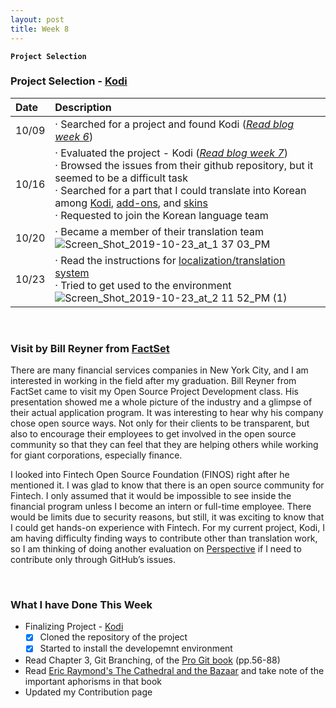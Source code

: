 ```yaml
---
layout: post
title: Week 8
---
```


**`Project Selection`**

### Project Selection - [Kodi](https://kodi.tv/)  

| Date | Description |
| :--- | :---        |
| 10/09 | · Searched for a project and found Kodi ([_Read blog week 6_](https://hunter-college-ossd-fall-2019.github.io/nancydocode-weekly/week06/)) |
| 10/16 | · Evaluated the project - Kodi ([_Read blog week 7_](https://hunter-college-ossd-fall-2019.github.io/nancydocode-weekly/week07/))<br> · Browsed the issues from their github repository, but it seemed to be a difficult task <br> · Searched for a part that I could translate into Korean among [Kodi](https://www.transifex.com/teamxbmc/kodi-main/), [add-ons](https://www.transifex.com/teamxbmc/xbmc-addons/), and [skins](https://www.transifex.com/teamxbmc/xbmc-skins/)<br> · Requested to join the Korean language team |
| 10/20 | · Became a member of their translation team<br> ![Screen_Shot_2019-10-23_at_1 37 03_PM](https://user-images.githubusercontent.com/30683150/67419751-46ea3180-f59b-11e9-909b-55fd9a852ec8.png) |
| 10/23 | · Read the instructions for [localization/translation system](https://kodi.wiki/index.php?title=Translation_System)<br> · Tried to get used to the environment <br> ![Screen_Shot_2019-10-23_at_2 11 52_PM (1)](https://user-images.githubusercontent.com/30683150/67421851-51a6c580-f59f-11e9-8f45-0ff0f7766d51.png) |

&nbsp;
&nbsp;
&nbsp;

### Visit by Bill Reyner from [FactSet](https://www.factset.com/)
There are many financial services companies in New York City, and I am interested in working in the field after my graduation. Bill Reyner from FactSet came to visit my Open Source Project Development class. His presentation showed me a whole picture of the industry and a glimpse of their actual application program. It was interesting to hear why his company chose open source ways. Not only for their clients to be transparent, but also to encourage their employees to get involved in the open source community so that they can feel that they are helping others while working for giant corporations, especially finance. 

I looked into Fintech Open Source Foundation (FINOS) right after he mentioned it. I was glad to know that there is an open source community for Fintech. I only assumed that it would be impossible to see inside the financial program unless I become an intern or full-time employee. There would be limits due to security reasons, but still, it was exciting to know that I could get hands-on experience with Fintech. For my current project, Kodi, I am having difficulty finding ways to contribute other than translation work, so I am thinking of doing another evaluation on [Perspective](https://github.com/finos/perspective) if I need to contribute only through GitHub’s issues. 

&nbsp;
&nbsp;
&nbsp;

### What I have Done This Week
- Finalizing Project - [Kodi]()
  - [x] Cloned the repository of the project
  - [x] Started to install the developemnt environment 
- Read Chapter 3, Git Branching, of the [Pro Git book](https://git-scm.com/book/ko/v2) (pp.56-88)
- Read [Eric Raymond's The Cathedral and the Bazaar](http://www.catb.org/~esr/writings/cathedral-bazaar/cathedral-bazaar/index.html) and take note of the important aphorisms in that book
- Updated my Contribution page
